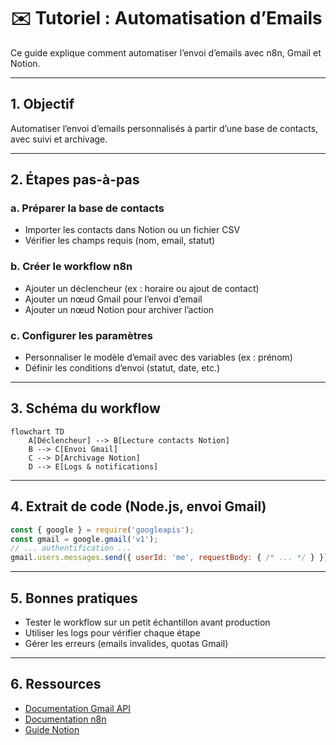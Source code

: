 # ✉️ Tutoriel : Automatisation d’Emails

Ce guide explique comment automatiser l’envoi d’emails avec n8n, Gmail et Notion.

---

## 1. Objectif

Automatiser l’envoi d’emails personnalisés à partir d’une base de contacts, avec suivi et archivage.

---

## 2. Étapes pas-à-pas

### a. Préparer la base de contacts

- Importer les contacts dans Notion ou un fichier CSV
- Vérifier les champs requis (nom, email, statut)

### b. Créer le workflow n8n

- Ajouter un déclencheur (ex : horaire ou ajout de contact)
- Ajouter un nœud Gmail pour l’envoi d’email
- Ajouter un nœud Notion pour archiver l’action

### c. Configurer les paramètres

- Personnaliser le modèle d’email avec des variables (ex : prénom)
- Définir les conditions d’envoi (statut, date, etc.)

---

## 3. Schéma du workflow

```mermaid
flowchart TD
    A[Déclencheur] --> B[Lecture contacts Notion]
    B --> C[Envoi Gmail]
    C --> D[Archivage Notion]
    D --> E[Logs & notifications]
```

---

## 4. Extrait de code (Node.js, envoi Gmail)

```js
const { google } = require('googleapis');
const gmail = google.gmail('v1');
// ... authentification ...
gmail.users.messages.send({ userId: 'me', requestBody: { /* ... */ } });
```

---

## 5. Bonnes pratiques

- Tester le workflow sur un petit échantillon avant production
- Utiliser les logs pour vérifier chaque étape
- Gérer les erreurs (emails invalides, quotas Gmail)

---

## 6. Ressources

- [Documentation Gmail API](https://developers.google.com/gmail/api)
- [Documentation n8n](https://docs.n8n.io/)
- [Guide Notion](../INTEGRATIONS/Notion.md)
